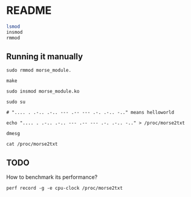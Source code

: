 # README

``` bash
lsmod
insmod
rmmod
```

## Running it manually
```
sudo rmmod morse_module.

make

sudo insmod morse_module.ko

sudo su

# ".... . .-.. .-.. --- .-- --- .-. .-.. -.." means helloworld

echo ".... . .-.. .-.. --- .-- --- .-. .-.. -.." > /proc/morse2txt

dmesg

cat /proc/morse2txt
```

## TODO

How to benchmark its performance?

`perf record -g -e cpu-clock /proc/morse2txt`

